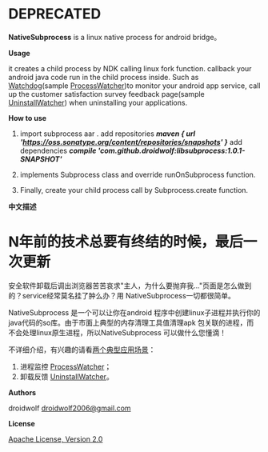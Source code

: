 #  DEPRECATED

**NativeSubprocess** is a linux native process for android bridge。

**Usage**

it creates a child process by NDK calling linux fork function. callback your android java code run in the child process inside. Such as
[Watchdog](https://github.com/droidwolf/NativeSubprocess/blob/master/example/src/main/java/com/droidwolf/example/WatchDog.java "WatchDog")(sample [ProcessWatcher](https://github.com/droidwolf/NativeSubprocess/blob/master/example/src/main/java/com/droidwolf/example/ProcessWatcher.java "ProcessWatcher"))to monitor your android app service, call up the customer satisfaction survey feedback page(sample [UninstallWatcher](https://github.com/droidwolf/NativeSubprocess/blob/master/example/src/main/java/com/droidwolf/example/UninstallWatcher.java "UninstallWatcher")) when uninstalling your applications.

**How to use**

1. import subprocess aar .
   add repositories ***maven { url 'https://oss.sonatype.org/content/repositories/snapshots' }***
   add dependencies ***compile 'com.github.droidwolf:libsubprocess:1.0.1-SNAPSHOT'***

3. implements Subprocess class and  override runOnSubprocess function.
4. Finally, create your child process call by Subprocess.create function.

**中文描述**
#  N年前的技术总要有终结的时候，最后一次更新


安全软件卸载后调出浏览器苦苦哀求"主人，为什么要抛弃我..."页面是怎么做到的？service经常莫名挂了肿么办？用 NativeSubprocess一切都很简单。

NativeSubprocess 是一个可以让你在android 程序中创建linux子进程并执行你的java代码的so库。由于市面上典型的内存清理工具值清理apk 包关联的进程，而不会处理linux原生进程，所以NativeSubprocess 可以做什么您懂滴！

不详细介绍，有兴趣的请看[两个典型应用场景](https://github.com/droidwolf/NativeSubprocess/blob/master/example/src/main/java/com/droidwolf/example/WatchDog.java "WatchDog")：

1. 进程监控   [ProcessWatcher](https://github.com/droidwolf/NativeSubprocess/blob/master/example/src/main/java/com/droidwolf/example/ProcessWatcher.java "ProcessWatcher")；
2. 卸载反馈  [UninstallWatcher](https://github.com/droidwolf/NativeSubprocess/blob/master/example/src/main/java/com/droidwolf/example/UninstallWatcher.java "UninstallWatcher")。

**Authors**

droidwolf [droidwolf2006@gmail.com](mailto:droidwolf2006@gmail.com "droidwolf2006@gmail.com")


**License**

[Apache License, Version 2.0](http://www.apache.org/licenses/LICENSE-2.0 "Apache License, Version 2.0")
